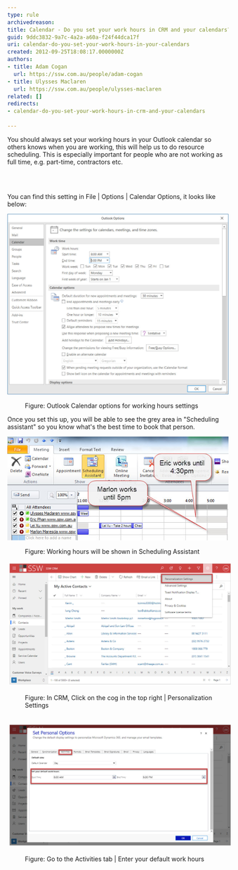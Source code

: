 ```yaml
---
type: rule
archivedreason: 
title: Calendar - Do you set your work hours in CRM and your calendars?
guid: 9ddc3832-9a7c-4a2a-a60a-f24f44dca17f
uri: calendar-do-you-set-your-work-hours-in-your-calendars
created: 2012-09-25T18:08:17.0000000Z
authors:
- title: Adam Cogan
  url: https://ssw.com.au/people/adam-cogan
- title: Ulysses Maclaren
  url: https://ssw.com.au/people/ulysses-maclaren
related: []
redirects:
- calendar-do-you-set-your-work-hours-in-crm-and-your-calendars

---
```



<p>​​You should always set your working hours in your Outlook calendar so others knows when you are working, this will help us to do resource scheduling.  This is especially important for people who are not working as full time, e.g. part-time, contractors etc.<br></p>
<br><excerpt class='endintro'></excerpt><br>
<p>You can find this setting in File | Options | Calendar Options, it looks like below:</p><dl class="image"><dl class="ssw15-rteElement-ImageArea"> 
      <img alt="Choose your working hours" src="Outlook work hours.jpg" style="width:551px;" /> 
   </dl><dd>Figure: Outlook Calendar options for working hours settings</dd></dl><p> Once you set this up, you will be able to see the grey area in "Scheduling assistant" so you know what's the best time to book that person.</p><dl class="image"><dl class="ssw15-rteElement-ImageArea"> 
      <img alt="You can see the working hours in Scheduling Assistant." src="SchedulingAssistant.jpg" style="width:550px;" />
   </dl><dd class="ssw15-rteElement-FigureNormal">Figure: Worki​​​​ng hours will be shown in Scheduling Assistant</dd></dl><dl class="image"><dl class="ssw15-rteElement-ImageArea"> 
      <img src="CRM-set-work-hours-1.jpg" alt="CRM-set-work-hours-1.jpg" style="margin:5px;width:808px;" /> 
   </dl><dd class="ssw15-rteElement-FigureNormal">Fi​​​​gure: In CRM, Click on the cog in the top right | Personalization Settings</dd></dl><dl class="image"><dl class="ssw15-rteElement-ImageArea">
      ​​​​<img src="CRM-set-work-hours-2.jpg" alt="CRM-set-work-hours-2.jpg" style="margin:5px;width:808px;" />
   </dl><dd class="ssw15-rteElement-FigureNormal">Figure​: Go t​​​o the Activities tab | Enter your default work hours</dd>​
​<br></dl>


